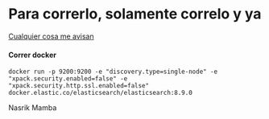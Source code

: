 # Para correrlo, solamente correlo y ya

[Cualquier cosa me avisan](pornhub.com)

#### Correr docker
```
docker run -p 9200:9200 -e "discovery.type=single-node" -e "xpack.security.enabled=false" -e "xpack.security.http.ssl.enabled=false" docker.elastic.co/elasticsearch/elasticsearch:8.9.0
```
Nasrik Mamba
